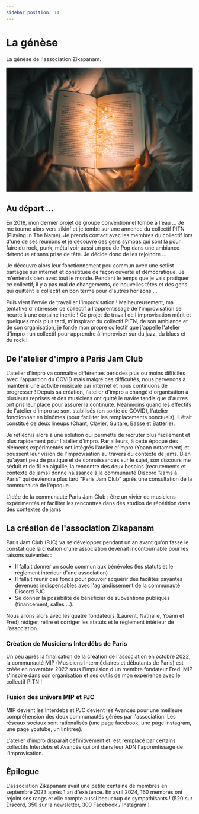 ```yaml
---
sidebar_position: 14
---
```

# La génèse

La génèse de l'association Zikapanam.

![Histoire](/img/lire-nong-v-9pw4TKvT3po-unsplash.jpg)

## Au départ ...

En 2018, mon dernier projet de groupe conventionnel tombe à l'eau ... Je me tourne alors vers zikinf et je tombe sur une annonce du collectif PITN (Playing In The Name). Je prends contact avec les membres du collectif lors d'une de ses réunions et je découvre des gens sympas qui sont là pour faire du rock, punk, métal voir aussi un peu de Pop dans une ambiance détendue et sans prise de tête. Je décide donc de les rejoindre ...

Je découvre alors leur fonctionnement peu commun avec une setlist partagée sur internet et constituée de façon ouverte et démocratique. Je m'entends bien avec tout le monde. Pendant le temps que je vais pratiquer ce collectif, il y a pas mal de changements, de nouvelles têtes et des gens qui quittent le collectif en bon terme pour d'autres horizons ... 

Puis vient l'envie de travailler l'improvisation ! Malheureusement, ma tentative d'intéresser ce collectif à l'apprentissage de l'improvisation se heurte à une certaine inertie ! Ce projet de travail de l'improvisation mûrit et quelques mois plus tard, m'inspirant du collectif PITN, de son ambiance et de son organisation, je fonde mon propre collectif que j'appelle l'atelier d'impro : un collectif pour apprendre à improviser sur du jazz, du blues et du rock !

## De l'atelier d'impro à Paris Jam Club

L'atelier d'impro va connaître différentes périodes plus ou moins difficiles avec l'apparition du COVID mais malgré ces difficultés, nous parvenons à maintenir une activité musicale par internet et nous continuons de progresser ! Depuis sa création, l'atelier d'impro a changé d'organisation à plusieurs reprises et des musiciens ont quitté le navire tandis que d'autres ont pris leur place pour assurer la continuité. Néanmoins quand les effectifs de l'atelier d'impro se sont stabilisés (en sortie de COVID), l'atelier fonctionnait en binômes (pour faciliter les remplacements ponctuels), il était constitué de deux lineups (Chant, Clavier, Guitare, Basse et Batterie). 

Je réfléchis alors à une solution qui permette de recruter plus facilement et plus rapidement pour l'atelier d'impro. Par ailleurs, à cette époque des éléments expérimentés ont intégrés l'atelier d'impro (Yoann notamment) et poussent leur vision de l'improvisation au travers du contexte de jams. Bien qu'ayant peu de pratique et de connaissances sur le sujet, son discours me séduit et de fil en aiguille, la rencontre des deux besoins (recrutements et contexte de jams) donne naissance à la communauté Discord "Jams à Paris" qui deviendra plus tard "Paris Jam Club" après une consultation de la communauté de l'époque.

L'idée de la communauté Paris Jam Club : être un vivier de musiciens expérimentés et faciliter les rencontres dans des studios de répétition dans des contextes de jams

## La création de l'association Zikapanam

Paris Jam Club (PJC) va se développer pendant un an avant qu'on fasse le constat que la création d'une association devenait incontournable pour les raisons suivantes :
- Il fallait donner un socle commun aux bénévoles (les statuts et le règlement intérieur d'une association) 
- Il fallait réunir des fonds pour pouvoir acquérir des facilités payantes devenues indispensables avec l'agrandissement de la communauté Discord PJC
- Se donner la possibilité de bénéficier de subventions publiques (financement, salles ...).

Nous allons alors avec les quatre fondateurs (Laurent, Nathalie, Yoann et Fred) rédiger, relire et corriger les statuts et le règlement intérieur de l'association.

### Création de Musiciens Interdébs de Paris

Un peu après la finalisation de la création de l'association en octobre 2022, la communauté MIP (Musiciens Intermédiaires et débutants de Paris) est créée en novembre 2022 sous l'impulsion d'un membre fondateur Fred. MIP s'inspire dans son organisation et ses outils de mon expérience avec le collectif PITN !

### Fusion des univers MIP et PJC

MIP devient les Interdebs et PJC devient les Avancés pour une meilleure compréhension des deux communautés gérées par l'association. Les réseaux sociaux sont rationalisés (une page facebook, une page instagram, une page youtube, un linktree). 

L'atelier d'impro disparaît définitivement et  est remplacé par certains collectifs Interdebs et Avancés qui ont dans leur ADN l'apprentissage de l'improvisation.

## Épilogue

L'association Zikapanam avait une petite centaine de membres en septembre 2023 après 1 an d'existence. En avril 2024, 160 membres ont rejoint ses rangs et elle compte aussi beaucoup de sympathisants ! (520 sur Discord, 350 sur la newsletter, 300 Facebook / Instagram )


